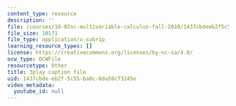 ```yaml
---
content_type: resource
description: ''
file: /courses/18-02sc-multivariable-calculus-fall-2010/1437cbdeeb2f5c55ba0c6da50c73245e_vnWXYI4UQrs.vtt
file_size: 10171
file_type: application/x-subrip
learning_resource_types: []
license: https://creativecommons.org/licenses/by-nc-sa/4.0/
ocw_type: OCWFile
resourcetype: Other
title: 3play caption file
uid: 1437cbde-eb2f-5c55-ba0c-6da50c73245e
video_metadata:
  youtube_id: null
---
```

